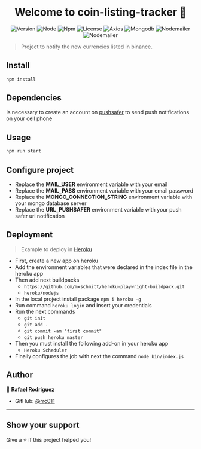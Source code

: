 <h1 align="center">Welcome to coin-listing-tracker 👋</h1>
<p align="center">
  <img alt="Version" src="https://img.shields.io/badge/version-1.0.0-blue.svg?cacheSeconds=2592000" />
  <img alt="Node" src="https://img.shields.io/badge/node-%3E=12.18.1-blue" />
  <img alt="Npm" src="https://img.shields.io/badge/npm-%3E=6.14.5-blue" />
  <img alt="License" src="https://img.shields.io/badge/License-MIT-green"/>
  <img alt="Axios" src="https://img.shields.io/badge/Axios-0.24.0-blue"/>
  <img alt="Mongodb" src="https://img.shields.io/badge/Mongodb-4.2.0-blue"/>
  <img alt="Nodemailer" src="https://img.shields.io/badge/Nodemailer-6.7.1-blue"/>
  <img alt="Nodemailer" src="https://img.shields.io/badge/Playwright-1.16.3-blue"/>
</p>

> Project to notify the new currencies listed in binance.

## Install

```sh
npm install
```

## Dependencies

Is necessary to create an account on [pushsafer](https://www.pushsafer.com/) to send push notifications on your cell phone

## Usage

```sh
npm run start
```

## Configure project

- Replace the **MAIL_USER** environment variable with your email
- Replace the **MAIL_PASS** environment variable with your email password
- Replace the **MONGO_CONNECTION_STRING** environment variable with your mongo database server
- Replace the **URL_PUSHSAFER** environment variable with your push safer url notification

## Deployment

> Example to deploy in [Heroku](https://www.heroku.com/)

- First, create a new app on heroku
- Add the environment variables that were declared in the index file in the heroku app
- Then add next buildpacks
  - `https://github.com/mxschmitt/heroku-playwright-buildpack.git`
  - `heroku/nodejs`
- In the local project install package `npm i heroku -g`
- Run command `heroku login` and insert your credentials
- Run the next commands
  - `git init`
  - `git add .`
  - `git commit -am "first commit"`
  - `git push heroku master`
- Then you must install the following add-on in your heroku app
  - `Heroku Scheduler `
- Finally configures the job with next the command `node bin/index.js`

## Author

👤 **Rafael Rodriguez**

- GitHub: [@rrc011](https://github.com/rrc011)

---

## Show your support

Give a ⭐️ if this project helped you!
